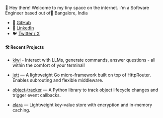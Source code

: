 <div align="center" style="padding-top: 40px; padding-bottom: 40px;">
</div>

👋 Hey there! Welcome to my tiny space on the internet. I'm a Software Engineer based out of📍 Bangalore, India

- 🐙 [GitHub](https://github.com/saurabh0719)  
- 🔗 [LinkedIn](https://www.linkedin.com/in/saurabh0719/)  
- 🐦 [Twitter / X](https://twitter.com/saurabhpujari19)  



#### 🛠️ Recent Projects

- [kiwi](https://github.com/saurabh0719/kiwi) - Interact with LLMs, generate commands, answer questions - all within the comfort of your terminal!

- [jett](https://github.com/saurabh0719/jett) — A lightweight Go micro-framework built on top of HttpRouter. Enables subrouting and flexible middleware.  

- [object-tracker](https://github.com/saurabh0719/object-tracker) — A Python library to track object lifecycle changes and trigger event callbacks.  

- [elara](https://github.com/saurabh0719/elara) — Lightweight key-value store with encryption and in-memory caching. 



